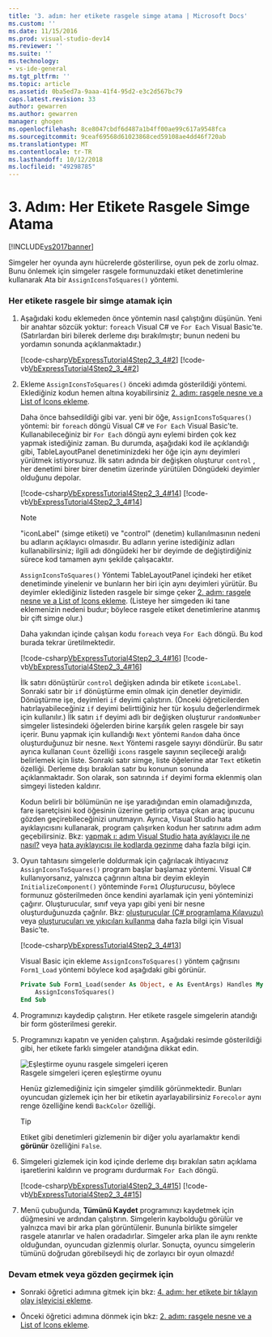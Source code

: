 ```yaml
---
title: '3. adım: her etikete rasgele simge atama | Microsoft Docs'
ms.custom: ''
ms.date: 11/15/2016
ms.prod: visual-studio-dev14
ms.reviewer: ''
ms.suite: ''
ms.technology:
- vs-ide-general
ms.tgt_pltfrm: ''
ms.topic: article
ms.assetid: 0ba5ed7a-9aaa-41f4-95d2-e3c2d567bc79
caps.latest.revision: 33
author: gewarren
ms.author: gewarren
manager: ghogen
ms.openlocfilehash: 8ce8047cbdf6d487a1b4ff00ae99c617a9548fca
ms.sourcegitcommit: 9ceaf69568d61023868ced59108ae4dd46f720ab
ms.translationtype: MT
ms.contentlocale: tr-TR
ms.lasthandoff: 10/12/2018
ms.locfileid: "49298785"
---
```

# <a name="step-3-assign-a-random-icon-to-each-label"></a>3. Adım: Her Etikete Rasgele Simge Atama
[!INCLUDE[vs2017banner](../includes/vs2017banner.md)]

Simgeler her oyunda aynı hücrelerde gösterilirse, oyun pek de zorlu olmaz. Bunu önlemek için simgeler rasgele formunuzdaki etiket denetimlerine kullanarak Ata bir `AssignIconsToSquares()` yöntemi.  
  
### <a name="to-assign-a-random-icon-to-each-label"></a>Her etikete rasgele bir simge atamak için  
  
1.  Aşağıdaki kodu eklemeden önce yöntemin nasıl çalıştığını düşünün. Yeni bir anahtar sözcük yoktur: `foreach` Visual C# ve `For Each` Visual Basic'te. (Satırlardan biri bilerek derleme dışı bırakılmıştır; bunun nedeni bu yordamın sonunda açıklanmaktadır.)  
  
     [!code-csharp[VbExpressTutorial4Step2_3_4#2](../snippets/csharp/VS_Snippets_VBCSharp/vbexpresstutorial4step2_3_4/cs/form1.cs#2)]
     [!code-vb[VbExpressTutorial4Step2_3_4#2](../snippets/visualbasic/VS_Snippets_VBCSharp/vbexpresstutorial4step2_3_4/vb/form1.vb#2)]  
  
2.  Ekleme `AssignIconsToSquares()` önceki adımda gösterildiği yöntemi. Eklediğiniz kodun hemen altına koyabilirsiniz [2. adım: rasgele nesne ve a List of Icons ekleme](../ide/step-2-add-a-random-object-and-a-list-of-icons.md).  
  
     Daha önce bahsedildiği gibi var. yeni bir öğe, `AssignIconsToSquares()` yöntemi: bir `foreach` döngü Visual C# ve `For Each` Visual Basic'te. Kullanabileceğiniz bir `For Each` döngü aynı eylemi birden çok kez yapmak istediğiniz zaman. Bu durumda, aşağıdaki kod ile açıklandığı gibi, TableLayoutPanel denetiminizdeki her öğe için aynı deyimleri yürütmek istiyorsunuz. İlk satırı adında bir değişken oluşturur `control` , her denetimi birer birer denetim üzerinde yürütülen Döngüdeki deyimler olduğunu depolar.  
  
     [!code-csharp[VbExpressTutorial4Step2_3_4#14](../snippets/csharp/VS_Snippets_VBCSharp/vbexpresstutorial4step2_3_4/cs/form1.cs#14)]
     [!code-vb[VbExpressTutorial4Step2_3_4#14](../snippets/visualbasic/VS_Snippets_VBCSharp/vbexpresstutorial4step2_3_4/vb/form1.vb#14)]  
  
    > [!NOTE]
    >  "iconLabel" (simge etiketi) ve "control" (denetim) kullanılmasının nedeni bu adların açıklayıcı olmasıdır. Bu adların yerine istediğiniz adları kullanabilirsiniz; ilgili adı döngüdeki her bir deyimde de değiştirdiğiniz sürece kod tamamen aynı şekilde çalışacaktır.  
  
     `AssignIconsToSquares()` Yöntemi TableLayoutPanel içindeki her etiket denetiminde yinelenir ve bunların her biri için aynı deyimleri yürütür. Bu deyimler eklediğiniz listeden rasgele bir simge çeker [2. adım: rasgele nesne ve a List of Icons ekleme](../ide/step-2-add-a-random-object-and-a-list-of-icons.md). (Listeye her simgeden iki tane eklemenizin nedeni budur; böylece rasgele etiket denetimlerine atanmış bir çift simge olur.)  
  
     Daha yakından içinde çalışan kodu `foreach` veya `For Each` döngü. Bu kod burada tekrar üretilmektedir.  
  
     [!code-csharp[VbExpressTutorial4Step2_3_4#16](../snippets/csharp/VS_Snippets_VBCSharp/vbexpresstutorial4step2_3_4/cs/form1.cs#16)]
     [!code-vb[VbExpressTutorial4Step2_3_4#16](../snippets/visualbasic/VS_Snippets_VBCSharp/vbexpresstutorial4step2_3_4/vb/form1.vb#16)]  
  
     İlk satırı dönüştürür `control` değişken adında bir etikete `iconLabel`. Sonraki satır bir `if` dönüştürme emin olmak için denetler deyimidir. Dönüştürme işe, deyimleri `if` deyimi çalıştırın. (Önceki öğreticilerden hatırlayabileceğiniz `if` deyimi belirttiğiniz her tür koşulu değerlendirmek için kullanılır.) İlk satırı `if` deyimi adlı bir değişken oluşturur `randomNumber` simgeler listesindeki öğelerden birine karşılık gelen rasgele bir sayı içerir. Bunu yapmak için kullandığı `Next` yöntemi `Random` daha önce oluşturduğunuz bir nesne. `Next` Yöntemi rasgele sayıyı döndürür. Bu satır ayrıca kullanan `Count` özelliği `icons` rasgele sayının seçileceği aralığı belirlemek için liste. Sonraki satır simge, liste öğelerine atar `Text` etiketin özelliği. Derleme dışı bırakılan satır bu konunun sonunda açıklanmaktadır. Son olarak, son satırında `if` deyimi forma eklenmiş olan simgeyi listeden kaldırır.  
  
     Kodun belirli bir bölümünün ne işe yaradığından emin olamadığınızda, fare işaretçisini kod öğesinin üzerine getirip ortaya çıkan araç ipucunu gözden geçirebileceğinizi unutmayın. Ayrıca, Visual Studio hata ayıklayıcısını kullanarak, program çalışırken kodun her satırını adım adım geçebilirsiniz. Bkz: [yapmak ı: adım Visual Studio hata ayıklayıcı ile ne nasıl?](http://msdn.microsoft.com/vstudio/ee672313.aspx) veya [hata ayıklayıcısı ile kodlarda gezinme](../debugger/navigating-through-code-with-the-debugger.md) daha fazla bilgi için.  
  
3.  Oyun tahtasını simgelerle doldurmak için çağrılacak ihtiyacınız `AssignIconsToSquares()` program başlar başlamaz yöntemi. Visual C# kullanıyorsanız, yalnızca çağrının altına bir deyim ekleyin `InitializeComponent()` yönteminde `Form1` *Oluşturucusu*, böylece formunuz gösterilmeden önce kendini ayarlamak için yeni yönteminizi çağırır. Oluşturucular, sınıf veya yapı gibi yeni bir nesne oluşturduğunuzda çağrılır. Bkz: [oluşturucular (C# programlama Kılavuzu)](http://msdn.microsoft.com/library/ace5hbzh.aspx) veya [oluşturucuları ve yıkıcıları kullanma](http://msdn.microsoft.com/library/2z08e49e%28v=vs.90%29.aspx) daha fazla bilgi için Visual Basic'te.  
  
     [!code-csharp[VbExpressTutorial4Step2_3_4#13](../snippets/csharp/VS_Snippets_VBCSharp/vbexpresstutorial4step2_3_4/cs/form1.cs#13)]  
  
     Visual Basic için ekleme `AssignIconsToSquares()` yöntem çağrısını `Form1_Load` yöntemi böylece kod aşağıdaki gibi görünür.  
  
    ```vb  
    Private Sub Form1_Load(sender As Object, e As EventArgs) Handles MyBase.Load  
        AssignIconsToSquares()  
    End Sub  
    ```  
  
4.  Programınızı kaydedip çalıştırın. Her etikete rasgele simgelerin atandığı bir form gösterilmesi gerekir.  
  
5.  Programınızı kapatın ve yeniden çalıştırın. Aşağıdaki resimde gösterildiği gibi, her etikete farklı simgeler atandığına dikkat edin.  
  
     ![Eşleştirme oyunu rasgele simgeleri içeren](../ide/media/express-tut4step3.png "Express_Tut4Step3")  
Rasgele simgeleri içeren eşleştirme oyunu  
  
     Henüz gizlemediğiniz için simgeler şimdilik görünmektedir. Bunları oyuncudan gizlemek için her bir etiketin ayarlayabilirsiniz `Forecolor` aynı renge özelliğine kendi `BackColor` özelliği.  
  
    > [!TIP]
    >  Etiket gibi denetimleri gizlemenin bir diğer yolu ayarlamaktır kendi **görünür** özelliğini `False`.  
  
6.  Simgeleri gizlemek için kod içinde derleme dışı bırakılan satırı açıklama işaretlerini kaldırın ve programı durdurmak `For Each` döngü.  
  
     [!code-csharp[VbExpressTutorial4Step2_3_4#15](../snippets/csharp/VS_Snippets_VBCSharp/vbexpresstutorial4step2_3_4/cs/form1.cs#15)]
     [!code-vb[VbExpressTutorial4Step2_3_4#15](../snippets/visualbasic/VS_Snippets_VBCSharp/vbexpresstutorial4step2_3_4/vb/form1.vb#15)]  
  
7.  Menü çubuğunda, **Tümünü Kaydet** programınızı kaydetmek için düğmesini ve ardından çalıştırın. Simgelerin kaybolduğu görülür ve yalnızca mavi bir arka plan görüntülenir. Bununla birlikte simgeler rasgele atanırlar ve halen oradadırlar. Simgeler arka plan ile aynı renkte olduğundan, oyuncudan gizlenmiş olurlar. Sonuçta, oyuncu simgelerin tümünü doğrudan görebilseydi hiç de zorlayıcı bir oyun olmazdı!  
  
### <a name="to-continue-or-review"></a>Devam etmek veya gözden geçirmek için  
  
-   Sonraki öğretici adımına gitmek için bkz: [4. adım: her etikete bir tıklayın olay işleyicisi ekleme](../ide/step-4-add-a-click-event-handler-to-each-label.md).  
  
-   Önceki öğretici adımına dönmek için bkz: [2. adım: rasgele nesne ve a List of Icons ekleme](../ide/step-2-add-a-random-object-and-a-list-of-icons.md).



